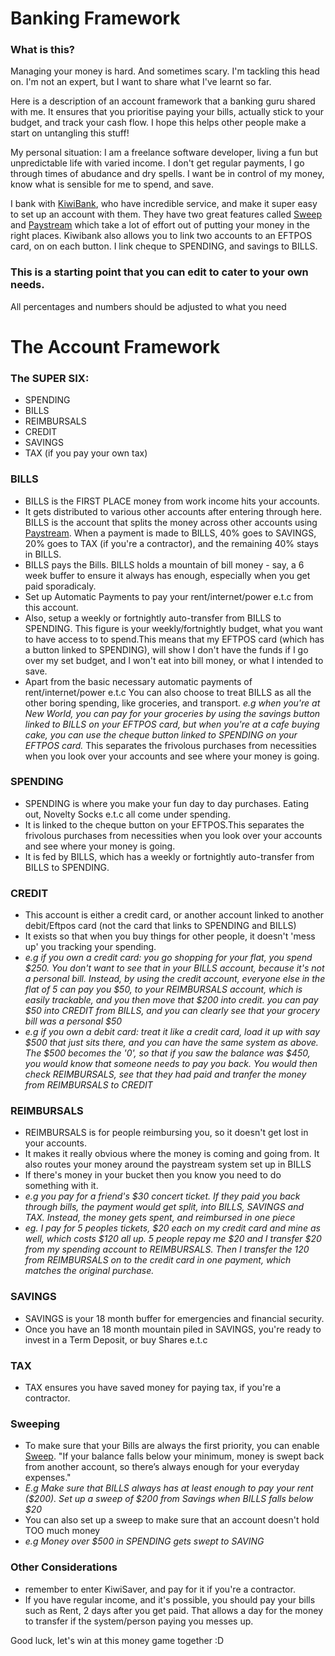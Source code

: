 # Banking Framework
$$$$$$$$$$$$$$$$$$$$$$$$$$$$$$$$$$$$$$$$$$$$$$$$$$$$$$$$$$$$$$$$$$$$$$$$$$$$$$$$$$$$
### What is this?
Managing your money is hard. And sometimes scary. I'm tackling this head on.
I'm not an expert, but I want to share what I've learnt so far.

Here is a description of an account framework that a banking guru shared with me. It ensures that you prioritise paying your bills, actually stick to your budget, and track your cash flow. I hope this helps other people make a start on untangling this stuff! 

My personal situation: I am a freelance software developer, living a fun but unpredictable life with varied income. I don't get regular payments, I go through times of abudance and dry spells. I want be in control of my money, know what is sensible for me to spend, and save. 

I bank with [KiwiBank](https://auth.kiwibank.nz/oauth/authorize?client_id=4uogpevo0xheiw5t0blubj4zwibte61&login_hint=guest&redirect_uri=https%3A%2F%2Fjoin.kiwibank.nz%2Fauth%2Fkiwi_connect%2Fcallback&response_type=code&scope=openid+email+profile&state=8c15dce365538b187e351a3b66ab3bd690777f7ee1eedb73), who have incredible service, and make it super easy to set up an account with them. They have two great features called [Sweep](https://www.kiwibank.co.nz/personal-banking/clever-stuff/sweep/) and [Paystream](https://www.kiwibank.co.nz/personal-banking/clever-stuff/paystream/) which take a lot of effort out of putting your money in the right places. Kiwibank also allows you to link two accounts to an EFTPOS card, on on each button. I link cheque to SPENDING, and savings to BILLS.

### This is a starting point that you can edit to cater to your own needs. 
All percentages and numbers should be adjusted to what you need

# The Account Framework

### The SUPER SIX:

* SPENDING
* BILLS
* REIMBURSALS
* CREDIT 
* SAVINGS 
* TAX (if you pay your own tax)


### BILLS
* BILLS is the FIRST PLACE money from work income hits your accounts.
* It gets distributed to various other accounts after entering through here. BILLS is the account that splits the money across other accounts using [Paystream](https://www.kiwibank.co.nz/personal-banking/clever-stuff/paystream/). When a payment is made to BILLS, 40% goes to SAVINGS, 20% goes to TAX (if you're a contractor), and the remaining 40% stays in BILLS.
* BILLS pays the Bills. BILLS holds a mountain of bill money - say, a 6 week buffer to ensure it always has enough, especially when you get paid sporadicaly. 
* Set up Automatic Payments to pay your rent/internet/power e.t.c from this account. 
* Also, setup a weekly or fortnightly auto-transfer from BILLS to SPENDING. This figure is your weekly/fortnightly budget, what you want to have access to to spend.This means that my EFTPOS card (which has a button linked to SPENDING), will show I don't have the funds if I go over my set budget, and I won't eat into bill money, or what I intended to save.
* Apart from the basic necessary automatic payments of rent/internet/power e.t.c You can also choose to treat BILLS as all the other boring spending, like groceries, and transport.
*e.g when you're at New World, you can pay for your groceries by using the savings button linked to BILLS on your EFTPOS card, but when you're at a cafe buying cake, you can use the cheque button linked to SPENDING on your EFTPOS card.*
This separates the frivolous purchases from necessities when you look over your accounts and see where your money is going. 

### SPENDING
* SPENDING is where you make your fun day to day purchases. Eating out, Novelty Socks e.t.c all come under spending. 
* It is linked to the cheque button on your EFTPOS.This separates the frivolous purchases from necessities when you look over your accounts and see where your money is going.
* It is fed by BILLS, which has a weekly or fortnightly auto-transfer from BILLS to SPENDING. 

### CREDIT
* This account is either a credit card, or another account linked to another debit/Eftpos card (not the card that links to SPENDING and BILLS)
* It exists so that when you buy things for other people, it doesn't 'mess up' you tracking your spending. 
* *e.g if you own a credit card: you go shopping for your flat, you spend $250. You don't want to see that in your BILLS account, because it's not a personal bill. Instead, by using the credit account, everyone else in the flat of 5 can pay you $50, to your REIMBURSALS account, which is easily trackable, and you then move that $200 into credit. you can pay $50 into CREDIT from BILLS, and you can clearly see that your grocery bill was a personal $50*
* *e.g if you own a debit card: treat it like a credit card, load it up with say $500 that just sits there, and you can have the same system as above. The $500 becomes the '0', so that if you saw the balance was $450, you would know that someone needs to pay you back. You would then check REIMBURSALS, see that they had paid and tranfer the money from REIMBURSALS to CREDIT* 

### REIMBURSALS
* REIMBURSALS is for people reimbursing you, so it doesn't get lost in your accounts. 
* It makes it really obvious where the money is coming and going from. It also routes your money around the paystream system set up in BILLS
* If there's money in your bucket then you know you need to do something with it.
* *e.g you pay for a friend's $30 concert ticket. If they paid you back through bills, the payment would get split, into BILLS, SAVINGS and TAX. Instead, the money gets spent, and reimbursed in one piece*
* *eg. I pay for 5 peoples tickets, $20 each on my credit card and mine as well, which costs $120 all up. 5 people repay me $20 and I transfer $20 from my spending account to REIMBURSALS. Then I transfer the 120 from REIMBURSALS on to the credit card in one payment, which matches the original purchase.*


### SAVINGS
* SAVINGS is your 18 month buffer for emergencies and financial security. 
* Once you have an 18 month mountain piled in SAVINGS, you're ready to invest in a Term Deposit, or buy Shares e.t.c

### TAX
* TAX ensures you have saved money for paying tax, if you're a contractor.

### Sweeping
* To make sure that your Bills are always the first priority, you can enable [Sweep](https://www.kiwibank.co.nz/personal-banking/clever-stuff/sweep/). "If your balance falls below your minimum, money is swept back from another account, so there’s always enough for your everyday expenses."
* *E.g Make sure that BILLS always has at least enough to pay your rent ($200). Set up a sweep of $200 from Savings when BILLS falls below $20*
* You can also set up a sweep to make sure that an account doesn't hold TOO much money
*  *e.g Money over $500 in SPENDING gets swept to SAVING*

### Other Considerations
* remember to enter KiwiSaver, and pay for it if you're a contractor. 
* If you have regular income, and it's possible, you should pay your bills such as Rent, 2 days after you get paid. That allows a day for the money to transfer if the system/person paying you messes up. 


Good luck, let's win at this money game together :D
$$$$$$$$$$$$$$$$$$$$$$$$$$$$$$$$$$$$$$$$$$$$$$$$$$$$$$$$$$$$$$$$$$$$$$$$$$$$$$$$$$$$



